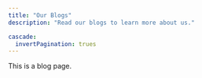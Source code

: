 ```yaml
---
title: "Our Blogs"
description: "Read our blogs to learn more about us."

cascade:
  invertPagination: trues
---
```


This is a blog page.

